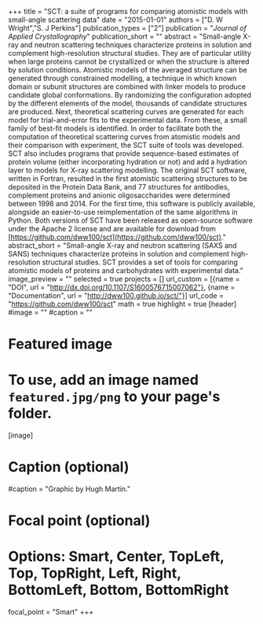 +++
title = "SCT: a suite of programs for comparing atomistic models with small-angle scattering data"
date = "2015-01-01"
authors = ["D. W Wright","S. J Perkins"]
publication_types = ["2"]
publication = "_Journal of Applied Crystallography_"
publication_short = ""
abstract = "Small-angle X-ray and neutron scattering techniques characterize proteins in solution and complement high-resolution structural studies. They are of particular utility when large proteins cannot be crystallized or when the structure is altered by solution conditions. Atomistic models of the averaged structure can be generated through constrained modelling, a technique in which known domain or subunit structures are combined with linker models to produce candidate global conformations. By randomizing the configuration adopted by the different elements of the model, thousands of candidate structures are produced. Next, theoretical scattering curves are generated for each model for trial-and-error fits to the experimental data. From these, a small family of best-fit models is identified. In order to facilitate both the computation of theoretical scattering curves from atomistic models and their comparison with experiment, the SCT suite of tools was developed. SCT also includes programs that provide sequence-based estimates of protein volume (either incorporating hydration or not) and add a hydration layer to models for X-ray scattering modelling. The original SCT software, written in Fortran, resulted in the first atomistic scattering structures to be deposited in the Protein Data Bank, and 77 structures for antibodies, complement proteins and anionic oligosaccharides were determined between 1998 and 2014. For the first time, this software is publicly available, alongside an easier-to-use reimplementation of the same algorithms in Python. Both versions of SCT have been released as open-source software under the Apache 2 license and are available for download from [https://github.com/dww100/sct](https://github.com/dww100/sct)."
abstract_short = "Small-angle X-ray and neutron scattering (SAXS and SANS) techniques characterize proteins in solution and complement high-resolution structural studies. SCT provides a set of tools for comparing atomistic models of proteins and carbohydrates with experimental data."
image_preview = ""
selected = true
projects = []
url_custom = [{name = "DOI", url = "http://dx.doi.org/10.1107/S1600576715007062"}, {name = "Documentation", url = "http://dww100.github.io/sct/"}]
url_code = "https://github.com/dww100/sct"
math = true
highlight = true
[header]
#image = ""
#caption = ""
# Featured image
# To use, add an image named `featured.jpg/png` to your page's folder. 
[image]
# Caption (optional)
#caption = "Graphic by Hugh Martin."

# Focal point (optional)
# Options: Smart, Center, TopLeft, Top, TopRight, Left, Right, BottomLeft, Bottom, BottomRight
focal_point = "Smart"
+++

